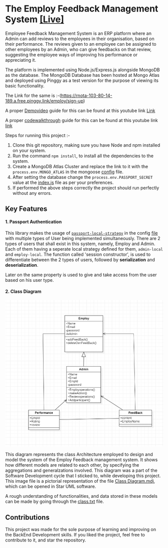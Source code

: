 # The Employ Feedback Management System [[Live]](https://rnota-103-80-14-189.a.free.pinggy.link/employ/sign-up)

Employee Feedback Management System is an ERP platform where an Admin can add reviews to the employees in their organisation, based on their performance. 
The reviews given to an employee can be assigned to other employees by an Admin, who can give feedbacks on that review, suggesting the employee ways of 
improving his performance or appreciating it.

The platform is implemented using Node.js/Express.js alongside MongoDB as the database. The MongoDB Database has been hosted at Mongo Atlas and deployed using Pinggy as a test
version for the purpose of viewing its basic functionality.

The Link for the same is :-(https://rnota-103-80-14-189.a.free.pinggy.link/employ/sign-up)

 A proper [Demovideo](https://youtu.be/9AzwtzP83Bw?si=OvE2_g7msaswFojz) guide for this can be found at this youtube link
[Link](https://youtu.be/9AzwtzP83Bw?si=OvE2_g7msaswFojz)

A proper [codewalkthrough](https://youtu.be/SDF4yC6FTmo?si=qXfeggwCxgB9LIiw) guide for this can be found at this youtube link
[link](https://youtu.be/SDF4yC6FTmo?si=qXfeggwCxgB9LIiw)


Steps for running this project :-
1. Clone this git repository, making sure you have Node and npm installed on your system.
2. Run the command `npm install`, to install all the dependencies to the system.
3. Create a MongoDB Atlas Cluster and replace the link to it with the `process.env.MONGO_ATLAS` in the mongoose [config](config/mongoose.js) file.
4. After setting the database change the `process.env.PASSPORT_SECRET` value at the [index.js](index.js) file as per your preferences.
5. If performed the above steps correctly the project should run perfectly without any errors.

## Key Features

#### 1. Passport Authentication

This library makes the usage of [`passport-local-strategy`](http://www.passportjs.org/packages/passport-local/) in the config [file](config/passport-local-strategy.js) with 
multiple types of User being implemented simultaneously. There are 2 types of users that shall exist in this system, namely, Employ and Admin. Each of them having a seperate 
local strategy defined for them, `admin-local` and `employ-local`. The function called 'session constructor', is used to differentiate between the 2 types of users, followed 
by **serialization** and **deserialization**.

Later on the same property is used to give and take access from the user based on his user type.

#### 2. Class Diagram

![image](https://github.com/the-wormhole/the-wormhole-Employ-Feedback-Management-System/blob/cd8bf1a60a652d4aa4ceee20d22eb511624d7994/Software%20Design%20and%20Architecture/Class%20Diagram%20image.png)

This diagram represents the class Architecture employed to design and model the system of the Employ Feedback management system. It shows how different models are related to 
each other, by specifying the aggregations and generalzations involved. This diagram was a part of the Software Development cycle that I sticked to, while developing this project.
This image file is a pictorial representation of the file [Class Diagram.mdj](https://github.com/the-wormhole/the-wormhole-Employ-Feedback-Management-System/blob/cd8bf1a60a652d4aa4ceee20d22eb511624d7994/Software%20Design%20and%20Architecture/Class%20Diagram.mdj), which can be opened in Star UML software.

A rough understanding of functionalities, and data stored in these models can be made by going through the 
[class.txt](https://github.com/the-wormhole/the-wormhole-Employ-Feedback-Management-System/blob/cd8bf1a60a652d4aa4ceee20d22eb511624d7994/Software%20Design%20and%20Architecture/classes.txt) 
file.

## Contributions

This project was made for the sole purpose of learning and improving on the BackEnd Development skills. If you liked the project, feel free to contribute to it, and star 
the repository. 
